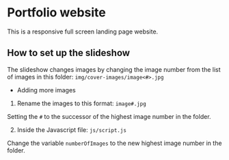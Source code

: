 # Portfolio website

This is a responsive full screen landing page website.

## How to set up the slideshow

The slideshow changes images by changing the image number from the list of images in this folder:
`img/cover-images/image<#>.jpg`

* Adding more images

1. Rename the images to this format:
`image#.jpg`

Setting the `#` to the successor of the highest
image number in the folder.

2. Inside the Javascript file:
`js/script.js`

Change the variable `numberOfImages` to the
new highest image number in the folder.
